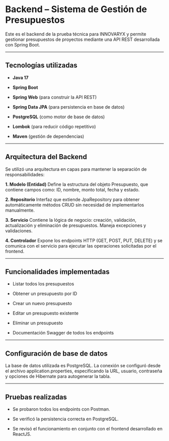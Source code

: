 # Backend – Sistema de Gestión de Presupuestos

Este es el backend de la prueba técnica para INNOVARYX y permite gestionar presupuestos de proyectos mediante una API REST desarrollada con Spring Boot.

---

## Tecnologías utilizadas

- **Java 17**

- **Spring Boot**

- **Spring Web** (para construir la API REST)

- **Spring Data JPA** (para persistencia en base de datos)

- **PostgreSQL** (como motor de base de datos)

- **Lombok** (para reducir código repetitivo)

- **Maven** (gestión de dependencias)

---

## Arquitectura del Backend

Se utilizó una arquitectura en capas para mantener la separación de responsabilidades:

**1. Modelo (Entidad)**
Define la estructura del objeto Presupuesto, que contiene campos como: ID, nombre, monto total, fecha y estado.

**2. Repositorio**
Interfaz que extiende JpaRepository para obtener automáticamente métodos CRUD sin necesidad de implementarlos manualmente.

**3. Servicio**
Contiene la lógica de negocio: creación, validación, actualización y eliminación de presupuestos. Maneja excepciones y validaciones.

**4. Controlador**
Expone los endpoints HTTP (GET, POST, PUT, DELETE) y se comunica con el servicio para ejecutar las operaciones solicitadas por el frontend.

---

## Funcionalidades implementadas

- Listar todos los presupuestos

- Obtener un presupuesto por ID

- Crear un nuevo presupuesto

- Editar un presupuesto existente

- Eliminar un presupuesto

- Documentación Swagger de todos los endpoints

---

## Configuración de base de datos

La base de datos utilizada es PostgreSQL. La conexión se configuró desde el archivo application.properties, especificando la URL, usuario, contraseña y opciones de Hibernate para autogenerar la tabla.

---

## Pruebas realizadas

- Se probaron todos los endpoints con Postman.

- Se verificó la persistencia correcta en PostgreSQL.

- Se revisó el funcionamiento en conjunto con el frontend desarrollado en ReactJS.